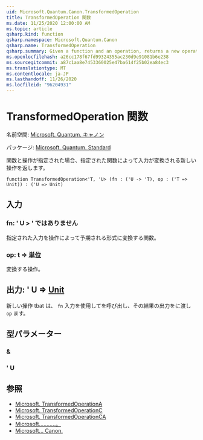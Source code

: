 ```yaml
---
uid: Microsoft.Quantum.Canon.TransformedOperation
title: TransformedOperation 関数
ms.date: 11/25/2020 12:00:00 AM
ms.topic: article
qsharp.kind: function
qsharp.namespace: Microsoft.Quantum.Canon
qsharp.name: TransformedOperation
qsharp.summary: Given a function and an operation, returns a new operation whose input is transformed by the given function.
ms.openlocfilehash: a26cc178f67fd99324355ac230d9e91081b6e238
ms.sourcegitcommit: a87c1aa8e7453360025e47ba614f25b02ea84ec3
ms.translationtype: MT
ms.contentlocale: ja-JP
ms.lasthandoff: 11/26/2020
ms.locfileid: "96204931"
---
```

# <a name="transformedoperation-function"></a>TransformedOperation 関数

名前空間: [Microsoft. Quantum. キャノン](xref:Microsoft.Quantum.Canon)

パッケージ: [Microsoft. Quantum. Standard](https://nuget.org/packages/Microsoft.Quantum.Standard)


関数と操作が指定された場合、指定された関数によって入力が変換される新しい操作を返します。

```qsharp
function TransformedOperation<'T, 'U> (fn : ('U -> 'T), op : ('T => Unit)) : ('U => Unit)
```


## <a name="input"></a>入力

### <a name="fn--u---t"></a>fn: ' U > ' ではありません

指定された入力を操作によって予期される形式に変換する関数。


### <a name="op--t--unit"></a>op: t => [単位](xref:microsoft.quantum.lang-ref.unit) 

変換する操作。



## <a name="output--u--unit"></a>出力: ' U => [Unit](xref:microsoft.quantum.lang-ref.unit) 

新しい操作 tbat は、 `fn` 入力を使用してを呼び出し、その結果の出力をに渡し `op` ます。

## <a name="type-parameters"></a>型パラメーター

### <a name="t"></a>&


### <a name="u"></a>' U



## <a name="see-also"></a>参照

- [Microsoft. TransformedOperationA](xref:Microsoft.Quantum.Canon.TransformedOperationA)
- [Microsoft. TransformedOperationC](xref:Microsoft.Quantum.Canon.TransformedOperationC)
- [Microsoft. TransformedOperationCA](xref:Microsoft.Quantum.Canon.TransformedOperationCA)
- [Microsoft...........。](xref:Microsoft.Quantum.Canon.ApplyWithInputTransformation)
- [Microsoft... Canon.](xref:Microsoft.Quantum.Canon.Composed)